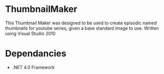 # ThumbnailMaker
This Thumbnail Maker was designed to be used to create episodic named thumbnails for youtube series, given a base standard image to use. Written using Visual Studio 2010

# Dependancies
* .NET 4.0 Framework